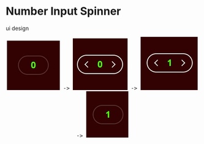 # Number Input Spinner

ui design

<p align="center">
    <kbd>
        <img src="./images/vista1.jpg" alt="Demo"/>
->
        <img src="./images/vista2.jpg" alt="Demo"/>
->
        <img src="./images/vista3.jpg" alt="Demo"/>
->
        <img src="./images/vista4.jpg" alt="Demo"/>
    </kbd>
</p>